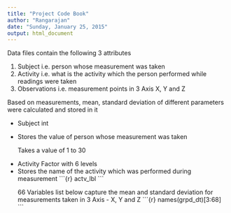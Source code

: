 ```yaml
---
title: "Project Code Book"
author: "Rangarajan"
date: "Sunday, January 25, 2015"
output: html_document
---
```


Data files contain the following 3 attributes
1. Subject i.e. person whose measurement was taken
2. Activity i.e. what is the activity which the person performed while readings were taken
3. Observations i.e. measurement points in 3 Axis X, Y and Z

Based on measurements, mean, standard deviation of different parameters were calculated and stored in it

<ul>
<li>Subject int</li>
<li>  <p>Stores the value of person whose measurement was taken</p>
  <p>Takes a value of 1 to 30</p></li>
</ul>

<ul>
<li>Activity Factor with 6 levels
<li>   Stores the name of the activity which was performed during measurement
```{r}
actv_lbl
```
</ul>

<ul>
66 Variables list below capture the mean and standard deviation for measurements taken in 3 Axis - X, Y and Z
```{r}
names(grpd_dt)[3:68]
```
</ul>
